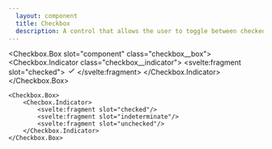 ```yaml
---
  layout: component
  title: Checkbox
  description: A control that allows the user to toggle between checked and not checked.
---
```


<script>
    import Checkbox from '$lib/components/Checkbox';
</script>

<style global>
.checkbox__box {
  background-color: #5e81ac;
  width: 25px;
  height: 25px;
  display: flex;
  border-radius: 2px;
  align-items: center;
  justify-content: center;
  box-shadow: 0 2px 10px #2e344077;

}
.checkbox__indicator {
    color: #eceff4;
}
</style>

<!--code start-->
<Checkbox.Box slot="component" class="checkbox__box">
    <Checkbox.Indicator class="checkbox__indicator">
        <svelte:fragment slot="checked">
            <svg xmlns="http://www.w3.org/2000/svg" width="16" height="16" fill="currentColor" class="bi bi-check" viewBox="0 0 16 16">
                <path d="M13.854 4.646a.5.5 0 0 1 0 .708l-7 7a.5.5 0 0 1-.708 0l-3-3a.5.5 0 0 1 .708-.708L6.5 10.793l6.646-6.647a.5.5 0 0 1 .708 0z"/>
            </svg>
        </svelte:fragment>
    </Checkbox.Indicator>
</Checkbox.Box>
<!--code end-->

```svelte
<Checkbox.Box>
    <Checbox.Indicator>
        <svelte:fragment slot="checked"/>
        <svelte:fragment slot="indeterminate"/>
        <svelte:fragment slot="unchecked"/>
    </Checkbox.Indicator>
</Checkbox.Box>
```